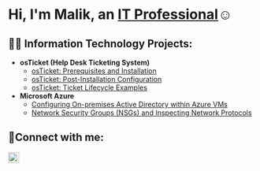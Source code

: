 <h1>Hi, I'm Malik, an <a href="(https://www.linkedin.com/in/m-silas/)">IT Professional</a>☺</h1>

<h2>👨‍💻 Information Technology Projects:</h2>

- <b>osTicket (Help Desk Ticketing System)</b>
  - [osTicket: Prerequisites and Installation](https://github.com/MalikS-Github/osticket-prereqs)
  - [osTicket: Post-Installation Configuration](https://github.com/MalikS-Github/post-install-config)
  - [osTicket: Ticket Lifecycle Examples](https://github.com/MalikS-Github/ticket-lifecycle)
- <b>Microsoft Azure</b>
  - [Configuring On-premises Active Directory within Azure VMs](https://github.com/joshmadakorcc/configure-ad)
  - [Network Security Groups (NSGs) and Inspecting Network Protocols](https://github.com/joshmadakorcc/azure-network-protocols)

<h2>🤳Connect with me:</h2>

[<img align="left" alt="Josh | LinkedIn" width="22px" src="https://cdn.jsdelivr.net/npm/simple-icons@v3/icons/linkedin.svg" />][linkedin]



[linkedin]: www.linkedin.com/in/m-silas

